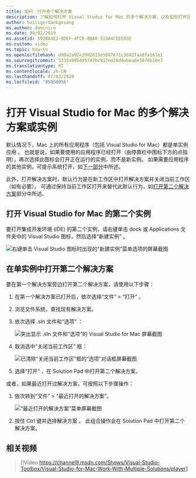 ```yaml
---
title: 如何：打开多个解决方案
description: 了解如何打开 Visual Studio for Mac 的多个解决方案，以及如何打开应用程序的多个实例。
author: heiligerdankgesang
ms.author: dominicn
ms.date: 04/02/2019
ms.assetid: 592BA4E3-8DEF-4FCD-8BA0-519A4CEEE03E
ms.custom: video
ms.topic: how-to
ms.openlocfilehash: d90a2a92e2902633e5667e71c5692faa8fa161e1
ms.sourcegitcommit: 5335a9864d5747bc917ed28d4ebeade3076b10e7
ms.translationtype: HT
ms.contentlocale: zh-CN
ms.lasthandoff: 07/03/2020
ms.locfileid: "85950056"
---
```

# <a name="open-multiple-solutions-or-instances-of-visual-studio-for-mac"></a>打开 Visual Studio for Mac 的多个解决方案或实例

默认情况下，Mac 上的所有应用程序（包括 Visual Studio for Mac）都是单实例应用  。 也就是说，如果要使用的应用程序已经打开（由停靠栏中图标下方的点指明），再次选择此图标会打开正在运行的实例，而不是新实例。 如果需要应用程序的其他实例，可提示系统打开，如[下一部分](#open-a-second-instance-of-visual-studio-for-mac)中所述。

此外，打开解决方案时，默认行为是在新工作区中打开解决方案并关闭当前工作区（如有必要）。 可通过保持当前工作区打开来替代此默认行为，如[打开第二个解决方案](#open-a-second-solution-inside-a-single-instance)部分中所述。

## <a name="open-a-second-instance-of-visual-studio-for-mac"></a>打开 Visual Studio for Mac 的第二个实例

要打开集成开发环境 (IDE) 的第二个实例，请右键单击 dock 或 Applications 文件夹中的 Visual Studio 图标，然后选择“新建实例”   。

![右键单击 Visual Studio 图标时出现的“新建实例”菜单选项的屏幕截图](media/open-new-instance.png)

## <a name="open-a-second-solution-inside-a-single-instance"></a>在单实例中打开第二个解决方案

要在第一个解决方案旁边打开第二个解决方案，请使用以下步骤：

1. 在第一个解决方案已打开后，依次选择“文件”   > “打开”  。
2. 浏览文件系统，查找现有解决方案。
3. 依次选择 .sln  文件和“选项”  ：

    ![突出显示 .sln 文件和“选项”的 Visual Studio for Mac 屏幕截图](media/open-multiple-solutions-image3.png)

4. 取消选中“关闭当前工作区”  框：

    ![已清除“关闭当前工作区”框的“选项”对话框屏幕截图](media/open-multiple-solutions-image1.png)

5. 选择“打开”  ，在 Solution Pad 中打开第二个解决方案。

或者，如果最近打开过解决方案，可按照以下步骤操作：

1. 依次转到“文件” > “最近打开的解决方案”。

    ![“最近打开的解决方案”菜单屏幕截图](media/open-multiple-solutions-image2.png)

1. 按住 Ctrl 键并选择解决方案  。 此组合操作会在 Solution Pad 中打开第二个解决方案。

## <a name="related-video"></a>相关视频

> [!Video https://channel9.msdn.com/Shows/Visual-Studio-Toolbox/Visual-Studio-for-Mac-Work-With-Multiple-Solutions/player]

